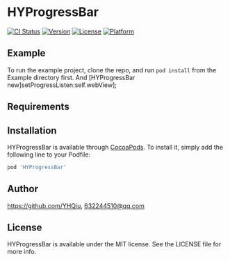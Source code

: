 # HYProgressBar

[![CI Status](https://img.shields.io/travis/https://github.com/YHQiu/HYProgressBar.svg?style=flat)](https://travis-ci.org/https://github.com/YHQiu/HYProgressBar)
[![Version](https://img.shields.io/cocoapods/v/HYProgressBar.svg?style=flat)](https://cocoapods.org/pods/HYProgressBar)
[![License](https://img.shields.io/cocoapods/l/HYProgressBar.svg?style=flat)](https://cocoapods.org/pods/HYProgressBar)
[![Platform](https://img.shields.io/cocoapods/p/HYProgressBar.svg?style=flat)](https://cocoapods.org/pods/HYProgressBar)

## Example

To run the example project, clone the repo, and run `pod install` from the Example directory first.
And
[HYProgressBar new]setProgressListen:self.webView];

## Requirements

## Installation

HYProgressBar is available through [CocoaPods](https://cocoapods.org). To install
it, simply add the following line to your Podfile:

```ruby
pod 'HYProgressBar'
```

## Author

https://github.com/YHQiu, 632244510@qq.com

## License

HYProgressBar is available under the MIT license. See the LICENSE file for more info.
